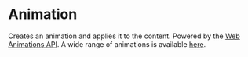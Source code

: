 # Animation

Creates an animation and applies it to the content. Powered by the [Web Animations API](https://developer.mozilla.org/en-US/docs/Web/API/Web_Animations_API). A wide range of animations is available [here](/component/animation/names).

<Playground />

<Usage />

<Api />

<Examples />

<Example value="default" />

<Example value="name" />

<Example value="duration" />

<Example value="easing" />

<Example value="methods" />

<Example value="keyframes" />

<Example value="button" />

<Example value="intersection" />

<Checklist 
    accessibility={false}
    bidirectionality="N/A"
    cssParts="N/A"
    cssVariables="N/A"
    documentation={false}
    examples={false}
    events={true}
    keyboard="N/A"
    methods={true}
    playground={false}
    properties={true}
    skeleton={false}
    slots={true}
/>
